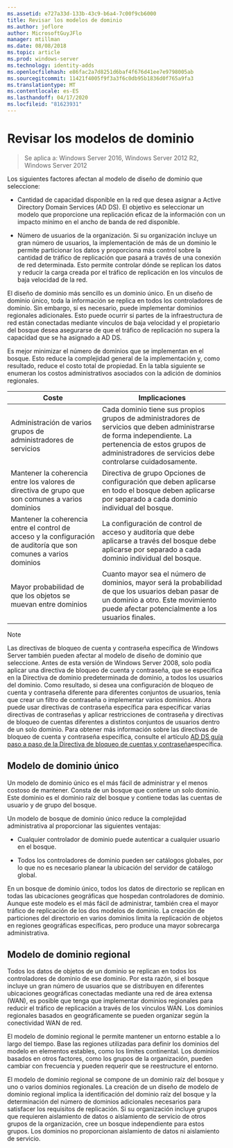 ```yaml
---
ms.assetid: e727a33d-133b-43c9-b6a4-7c00f9cb6000
title: Revisar los modelos de dominio
ms.author: joflore
author: MicrosoftGuyJFlo
manager: mtillman
ms.date: 08/08/2018
ms.topic: article
ms.prod: windows-server
ms.technology: identity-adds
ms.openlocfilehash: e86fac2a7d8251d6baf4f676d41ee7e9798005ab
ms.sourcegitcommit: 11421f4005f9f3a3f6c0db95b1836d0f765a9fa3
ms.translationtype: MT
ms.contentlocale: es-ES
ms.lasthandoff: 04/17/2020
ms.locfileid: "81623931"
---
```

# <a name="reviewing-the-domain-models"></a>Revisar los modelos de dominio

> Se aplica a: Windows Server 2016, Windows Server 2012 R2, Windows Server 2012

Los siguientes factores afectan al modelo de diseño de dominio que seleccione:

- Cantidad de capacidad disponible en la red que desea asignar a Active Directory Domain Services (AD DS). El objetivo es seleccionar un modelo que proporcione una replicación eficaz de la información con un impacto mínimo en el ancho de banda de red disponible.

- Número de usuarios de la organización. Si su organización incluye un gran número de usuarios, la implementación de más de un dominio le permite particionar los datos y proporciona más control sobre la cantidad de tráfico de replicación que pasará a través de una conexión de red determinada. Esto permite controlar dónde se replican los datos y reducir la carga creada por el tráfico de replicación en los vínculos de baja velocidad de la red.

El diseño de dominio más sencillo es un dominio único. En un diseño de dominio único, toda la información se replica en todos los controladores de dominio. Sin embargo, si es necesario, puede implementar dominios regionales adicionales. Esto puede ocurrir si partes de la infraestructura de red están conectadas mediante vínculos de baja velocidad y el propietario del bosque desea asegurarse de que el tráfico de replicación no supera la capacidad que se ha asignado a AD DS.

Es mejor minimizar el número de dominios que se implementan en el bosque. Esto reduce la complejidad general de la implementación y, como resultado, reduce el costo total de propiedad. En la tabla siguiente se enumeran los costos administrativos asociados con la adición de dominios regionales.

| Coste     | Implicaciones     |
| -------- | ---------------- |
| Administración de varios grupos de administradores de servicios|Cada dominio tiene sus propios grupos de administradores de servicios que deben administrarse de forma independiente. La pertenencia de estos grupos de administradores de servicios debe controlarse cuidadosamente.|
| Mantener la coherencia entre los valores de directiva de grupo que son comunes a varios dominios | Directiva de grupo Opciones de configuración que deben aplicarse en todo el bosque deben aplicarse por separado a cada dominio individual del bosque. |
| Mantener la coherencia entre el control de acceso y la configuración de auditoría que son comunes a varios dominios | La configuración de control de acceso y auditoría que debe aplicarse a través del bosque debe aplicarse por separado a cada dominio individual del bosque. |
| Mayor probabilidad de que los objetos se muevan entre dominios | Cuanto mayor sea el número de dominios, mayor será la probabilidad de que los usuarios deban pasar de un dominio a otro. Este movimiento puede afectar potencialmente a los usuarios finales. |

> [!NOTE]
> Las directivas de bloqueo de cuenta y contraseña específica de Windows Server también pueden afectar al modelo de diseño de dominio que seleccione. Antes de esta versión de Windows Server 2008, solo podía aplicar una directiva de bloqueo de cuenta y contraseña, que se especifica en la Directiva de dominio predeterminada de dominio, a todos los usuarios del dominio. Como resultado, si desea una configuración de bloqueo de cuenta y contraseña diferente para diferentes conjuntos de usuarios, tenía que crear un filtro de contraseña o implementar varios dominios. Ahora puede usar directivas de contraseña específica para especificar varias directivas de contraseñas y aplicar restricciones de contraseña y directivas de bloqueo de cuentas diferentes a distintos conjuntos de usuarios dentro de un solo dominio. Para obtener más información sobre las directivas de bloqueo de cuenta y contraseña específica, consulte el artículo [AD DS guía paso a paso de la Directiva de bloqueo de cuentas y contraseña](https://docs.microsoft.com/previous-versions/windows/it-pro/windows-server-2008-R2-and-2008/cc770842(v=ws.10))específica.

## <a name="single-domain-model"></a>Modelo de dominio único

Un modelo de dominio único es el más fácil de administrar y el menos costoso de mantener. Consta de un bosque que contiene un solo dominio. Este dominio es el dominio raíz del bosque y contiene todas las cuentas de usuario y de grupo del bosque.

Un modelo de bosque de dominio único reduce la complejidad administrativa al proporcionar las siguientes ventajas:

- Cualquier controlador de dominio puede autenticar a cualquier usuario en el bosque.

- Todos los controladores de dominio pueden ser catálogos globales, por lo que no es necesario planear la ubicación del servidor de catálogo global.

En un bosque de dominio único, todos los datos de directorio se replican en todas las ubicaciones geográficas que hospedan controladores de dominio. Aunque este modelo es el más fácil de administrar, también crea el mayor tráfico de replicación de los dos modelos de dominio. La creación de particiones del directorio en varios dominios limita la replicación de objetos en regiones geográficas específicas, pero produce una mayor sobrecarga administrativa.

## <a name="regional-domain-model"></a>Modelo de dominio regional

Todos los datos de objetos de un dominio se replican en todos los controladores de dominio de ese dominio. Por esta razón, si el bosque incluye un gran número de usuarios que se distribuyen en diferentes ubicaciones geográficas conectadas mediante una red de área extensa (WAN), es posible que tenga que implementar dominios regionales para reducir el tráfico de replicación a través de los vínculos WAN. Los dominios regionales basados en geográficamente se pueden organizar según la conectividad WAN de red.

El modelo de dominio regional le permite mantener un entorno estable a lo largo del tiempo. Base las regiones utilizadas para definir los dominios del modelo en elementos estables, como los límites continental. Los dominios basados en otros factores, como los grupos de la organización, pueden cambiar con frecuencia y pueden requerir que se reestructure el entorno.

El modelo de dominio regional se compone de un dominio raíz del bosque y uno o varios dominios regionales. La creación de un diseño de modelo de dominio regional implica la identificación del dominio raíz del bosque y la determinación del número de dominios adicionales necesarios para satisfacer los requisitos de replicación. Si su organización incluye grupos que requieren aislamiento de datos o aislamiento de servicio de otros grupos de la organización, cree un bosque independiente para estos grupos. Los dominios no proporcionan aislamiento de datos ni aislamiento de servicio.
